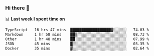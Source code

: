 ### Hi there 👋

<!--
**DBvc/DBvc** is a ✨ _special_ ✨ repository because its `README.md` (this file) appears on your GitHub profile.

Here are some ideas to get you started:

- 🔭 I’m currently working on ...
- 🌱 I’m currently learning ...
- 👯 I’m looking to collaborate on ...
- 🤔 I’m looking for help with ...
- 💬 Ask me about ...
- 📫 How to reach me: ...
- 😄 Pronouns: ...
- ⚡ Fun fact: ...
-->

📊 **Last week I spent time on**
<!--START_SECTION:waka-->

```txt
TypeScript   16 hrs 47 mins  ██████████████████▓░░░░░░   74.03 %
Markdown     1 hr 58 mins    ██▒░░░░░░░░░░░░░░░░░░░░░░   08.73 %
Other        1 hr 48 mins    ██░░░░░░░░░░░░░░░░░░░░░░░   07.99 %
JSON         45 mins         █░░░░░░░░░░░░░░░░░░░░░░░░   03.35 %
Docker       35 mins         ▓░░░░░░░░░░░░░░░░░░░░░░░░   02.64 %
```

<!--END_SECTION:waka-->
